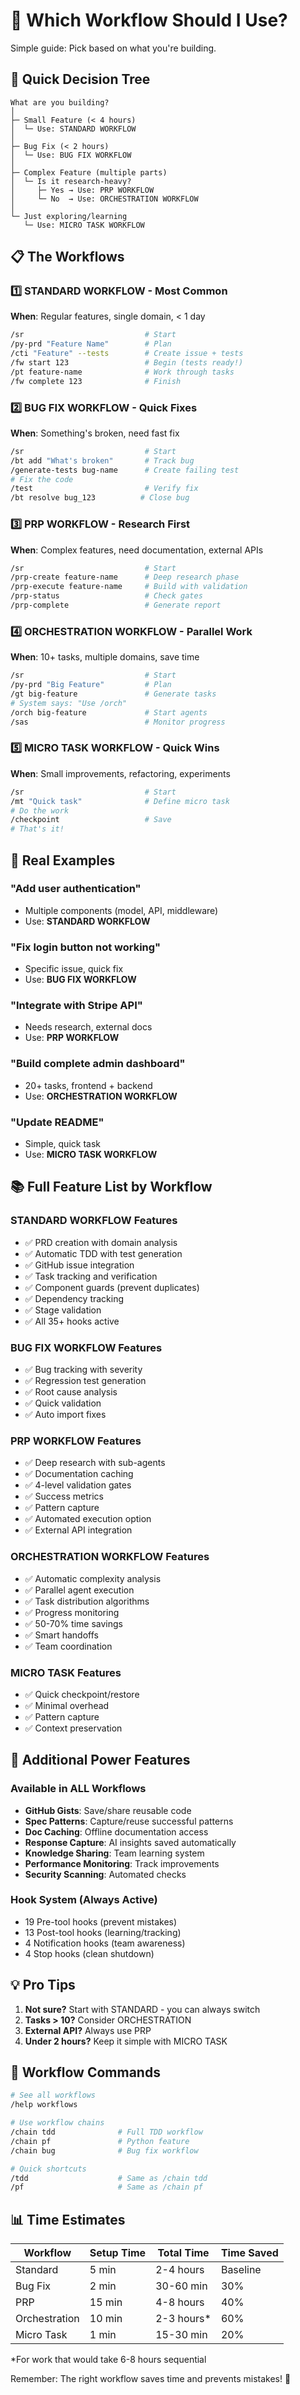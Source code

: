 # 🎯 Which Workflow Should I Use?

Simple guide: Pick based on what you're building.

## 🚀 Quick Decision Tree

```
What are you building?
│
├─ Small Feature (< 4 hours)
│  └─ Use: STANDARD WORKFLOW
│
├─ Bug Fix (< 2 hours)
│  └─ Use: BUG FIX WORKFLOW
│
├─ Complex Feature (multiple parts)
│  └─ Is it research-heavy?
│     ├─ Yes → Use: PRP WORKFLOW
│     └─ No  → Use: ORCHESTRATION WORKFLOW
│
└─ Just exploring/learning
   └─ Use: MICRO TASK WORKFLOW
```

## 📋 The Workflows

### 1️⃣ STANDARD WORKFLOW - Most Common
**When**: Regular features, single domain, < 1 day

```bash
/sr                           # Start
/py-prd "Feature Name"        # Plan
/cti "Feature" --tests        # Create issue + tests
/fw start 123                 # Begin (tests ready!)
/pt feature-name              # Work through tasks
/fw complete 123              # Finish
```

### 2️⃣ BUG FIX WORKFLOW - Quick Fixes
**When**: Something's broken, need fast fix

```bash
/sr                           # Start
/bt add "What's broken"       # Track bug
/generate-tests bug-name      # Create failing test
# Fix the code
/test                         # Verify fix
/bt resolve bug_123          # Close bug
```

### 3️⃣ PRP WORKFLOW - Research First
**When**: Complex features, need documentation, external APIs

```bash
/sr                           # Start
/prp-create feature-name      # Deep research phase
/prp-execute feature-name     # Build with validation
/prp-status                   # Check gates
/prp-complete                 # Generate report
```

### 4️⃣ ORCHESTRATION WORKFLOW - Parallel Work
**When**: 10+ tasks, multiple domains, save time

```bash
/sr                           # Start  
/py-prd "Big Feature"         # Plan
/gt big-feature               # Generate tasks
# System says: "Use /orch"
/orch big-feature             # Start agents
/sas                          # Monitor progress
```

### 5️⃣ MICRO TASK WORKFLOW - Quick Wins
**When**: Small improvements, refactoring, experiments

```bash
/sr                           # Start
/mt "Quick task"              # Define micro task
# Do the work
/checkpoint                   # Save
# That's it!
```

## 🎯 Real Examples

### "Add user authentication"
- Multiple components (model, API, middleware)
- Use: **STANDARD WORKFLOW**

### "Fix login button not working"  
- Specific issue, quick fix
- Use: **BUG FIX WORKFLOW**

### "Integrate with Stripe API"
- Needs research, external docs
- Use: **PRP WORKFLOW**

### "Build complete admin dashboard"
- 20+ tasks, frontend + backend
- Use: **ORCHESTRATION WORKFLOW**

### "Update README"
- Simple, quick task
- Use: **MICRO TASK WORKFLOW**

## 📚 Full Feature List by Workflow

### STANDARD WORKFLOW Features
- ✅ PRD creation with domain analysis
- ✅ Automatic TDD with test generation
- ✅ GitHub issue integration
- ✅ Task tracking and verification
- ✅ Component guards (prevent duplicates)
- ✅ Dependency tracking
- ✅ Stage validation
- ✅ All 35+ hooks active

### BUG FIX WORKFLOW Features  
- ✅ Bug tracking with severity
- ✅ Regression test generation
- ✅ Root cause analysis
- ✅ Quick validation
- ✅ Auto import fixes

### PRP WORKFLOW Features
- ✅ Deep research with sub-agents
- ✅ Documentation caching
- ✅ 4-level validation gates
- ✅ Success metrics
- ✅ Pattern capture
- ✅ Automated execution option
- ✅ External API integration

### ORCHESTRATION WORKFLOW Features
- ✅ Automatic complexity analysis
- ✅ Parallel agent execution
- ✅ Task distribution algorithms
- ✅ Progress monitoring
- ✅ 50-70% time savings
- ✅ Smart handoffs
- ✅ Team coordination

### MICRO TASK Features
- ✅ Quick checkpoint/restore
- ✅ Minimal overhead
- ✅ Pattern capture
- ✅ Context preservation

## 💎 Additional Power Features

### Available in ALL Workflows
- **GitHub Gists**: Save/share reusable code
- **Spec Patterns**: Capture/reuse successful patterns  
- **Doc Caching**: Offline documentation access
- **Response Capture**: AI insights saved automatically
- **Knowledge Sharing**: Team learning system
- **Performance Monitoring**: Track improvements
- **Security Scanning**: Automated checks

### Hook System (Always Active)
- 19 Pre-tool hooks (prevent mistakes)
- 13 Post-tool hooks (learning/tracking)
- 4 Notification hooks (team awareness)
- 4 Stop hooks (clean shutdown)

## 💡 Pro Tips

1. **Not sure?** Start with STANDARD - you can always switch
2. **Tasks > 10?** Consider ORCHESTRATION
3. **External API?** Always use PRP
4. **Under 2 hours?** Keep it simple with MICRO TASK

## 🚦 Workflow Commands

```bash
# See all workflows
/help workflows

# Use workflow chains
/chain tdd              # Full TDD workflow
/chain pf               # Python feature
/chain bug              # Bug fix workflow

# Quick shortcuts
/tdd                    # Same as /chain tdd
/pf                     # Same as /chain pf
```

## 📊 Time Estimates

| Workflow | Setup Time | Total Time | Time Saved |
|----------|------------|------------|------------|
| Standard | 5 min | 2-4 hours | Baseline |
| Bug Fix | 2 min | 30-60 min | 30% |
| PRP | 15 min | 4-8 hours | 40% |
| Orchestration | 10 min | 2-3 hours* | 60% |
| Micro Task | 1 min | 15-30 min | 20% |

*For work that would take 6-8 hours sequential

Remember: The right workflow saves time and prevents mistakes! 🚀
